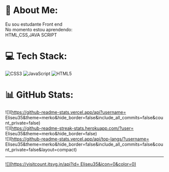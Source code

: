 # 💫 About Me:
Eu sou estudante Front end <br>No momento estou aprendendo:<br>HTML,CSS,JAVA SCRIPT<br>


# 💻 Tech Stack:
![CSS3](https://img.shields.io/badge/css3-%231572B6.svg?style=for-the-badge&logo=css3&logoColor=white) ![JavaScript](https://img.shields.io/badge/javascript-%23323330.svg?style=for-the-badge&logo=javascript&logoColor=%23F7DF1E) ![HTML5](https://img.shields.io/badge/html5-%23E34F26.svg?style=for-the-badge&logo=html5&logoColor=white)
# 📊 GitHub Stats:
![](https://github-readme-stats.vercel.app/api?username= Eliseu35&theme=merko&hide_border=false&include_all_commits=false&count_private=false)<br/>
![](https://github-readme-streak-stats.herokuapp.com/?user= Eliseu35&theme=merko&hide_border=false)<br/>
![](https://github-readme-stats.vercel.app/api/top-langs/?username= Eliseu35&theme=merko&hide_border=false&include_all_commits=false&count_private=false&layout=compact)

---
[![](https://visitcount.itsvg.in/api?id= Eliseu35&icon=0&color=0)](https://visitcount.itsvg.in)

<!-- Proudly created with GPRM ( https://gprm.itsvg.in ) -->